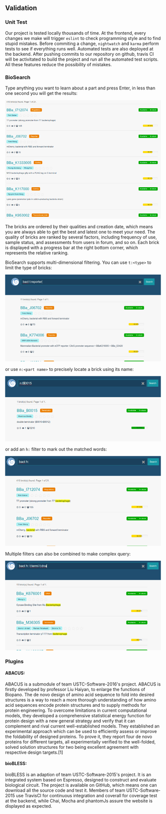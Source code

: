 ## Validation

### Unit Test
Our project is tested locally thousands of time. At the frontend, every changes we make will trigger `eslint` to check programming style and to find stupid mistakes. Before commiting a change, `nightwatch` and `karma` perform tests to see if everything runs well. Automated tests are also deployed at the backend. After pushing commits to our repository on github, travis CI will be activitated to build the project and run all the automated test scripts. All these features reduce the possibility of mistakes.

### BioSearch
Type anything you want to learn about a part and press Enter, in less than one second you will get the results:

![](images/description/biosearch-result.png)
    
The bricks are ordered by their qualities and creation date, which means you are always able to get the best and latest one to meet your need. The quality of bricks are ranked by several factors, including frequency of use, sample status, and assessments from users in forum, and so on. Each brick is displayed with a progress bar at the right bottom corner, which represents the relative ranking.

BioSearch supports multi-dimensional filtering. You can use `t:<type>` to limit the type of bricks:

![](images/description/biosearch-type-limit.png)

or use `n:<part name>` to precisely locate a brick using its name:

![](images/description/biosearch-limit-name.png)

or add an `h:` filter to mark out the matched words:

![](images/description/biosearch-hl.png)

Multiple filters can also be combined to make complex query:

![](images/description/biosearch-combine.png)

### Plugins

#### ABACUS:
ABACUS is a submodule of team USTC-Software-2016's project. ABACUS is firstly developed by professor Liu Haiyan, to enlarge the functions of Biopano. The de novo design of amino acid sequence to fold into desired structures is a way to reach a more thorough understanding of how amino acid sequences encode protein structures and to supply methods for protein engineering. To overcome limitations in current computational models, they developed a comprehensive statistical energy function for protein design with a new general strategy and verify that it can complement and rival current well-established models. They established an experimental approach which can be used to efficiently assess or improve the foldability of designed proteins. To prove it, they report four de novo proteins for different targets, all experimentally verified to the well-folded, solved solution structures for two being excellent agreement with respective design targets.[1]

#### bioBLESS:
bioBLESS is an adaption of team USTC-Software-2015's project. It is an integrated system based on Espresso, designed to construct and evaluate biological circuit. The project is available on GitHub, which means one can download all the source code and test it. Members of team USTC-Software-2015 use TravisCI for continuous integration and coverall for coverage test at the backend, while Chai, Mocha and phantomJs assure the website is displayed as expected.



